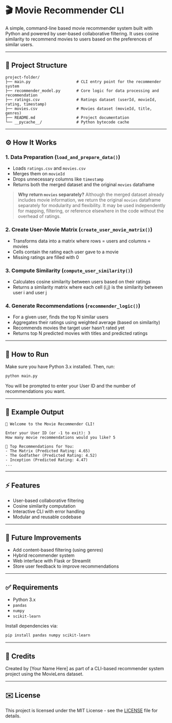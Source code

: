 # 🎬 Movie Recommender CLI

A simple, command-line based movie recommender system built with Python and powered by user-based collaborative filtering. It uses cosine similarity to recommend movies to users based on the preferences of similar users.

---

## 📄 Project Structure

```
project-folder/
├── main.py                    # CLI entry point for the recommender system
├── recommender_model.py       # Core logic for data processing and recommendation
├── ratings.csv                # Ratings dataset (userId, movieId, rating, timestamp)
├── movies.csv                 # Movies dataset (movieId, title, genres)
├── README.md                  # Project documentation
└── __pycache__/               # Python bytecode cache
```

---

## ⚙️ How It Works

### 1. Data Preparation (`load_and_prepare_data()`)
- Loads `ratings.csv` and `movies.csv`
- Merges them on `movieId`
- Drops unnecessary columns like `timestamp`
- Returns both the merged dataset and the original `movies` dataframe

> **Why return `movies` separately?**
> Although the merged dataset already includes movie information, we return the original `movies` dataframe separately for modularity and flexibility. It may be used independently for mapping, filtering, or reference elsewhere in the code without the overhead of ratings.

### 2. Create User-Movie Matrix (`create_user_movie_matrix()`)
- Transforms data into a matrix where rows = users and columns = movies
- Cells contain the rating each user gave to a movie
- Missing ratings are filled with 0

### 3. Compute Similarity (`compute_user_similarity()`)
- Calculates cosine similarity between users based on their ratings
- Returns a similarity matrix where each cell (i,j) is the similarity between user i and user j

### 4. Generate Recommendations (`recommender_logic()`)
- For a given user, finds the top N similar users
- Aggregates their ratings using weighted average (based on similarity)
- Recommends movies the target user hasn’t rated yet
- Returns top N predicted movies with titles and predicted ratings

---

## 🔧 How to Run

Make sure you have Python 3.x installed. Then, run:

```bash
python main.py
```

You will be prompted to enter your User ID and the number of recommendations you want.

---

## 📅 Example Output

```text
🎥 Welcome to the Movie Recommender CLI!

Enter your User ID (or -1 to exit): 3
How many movie recommendations would you like? 5

🎥 Top Recommendations for You:
- The Matrix (Predicted Rating: 4.65)
- The Godfather (Predicted Rating: 4.52)
- Inception (Predicted Rating: 4.47)
...
```

---

## ⚡ Features

- User-based collaborative filtering
- Cosine similarity computation
- Interactive CLI with error handling
- Modular and reusable codebase

---

## 🚀 Future Improvements

- Add content-based filtering (using genres)
- Hybrid recommender system
- Web interface with Flask or Streamlit
- Store user feedback to improve recommendations

---

## ✅ Requirements

- Python 3.x
- `pandas`
- `numpy`
- `scikit-learn`

Install dependencies via:
```bash
pip install pandas numpy scikit-learn
```

---

## 👥 Credits

Created by [Your Name Here] as part of a CLI-based recommender system project using the MovieLens dataset.

---

## ✉️ License

This project is licensed under the MIT License - see the [LICENSE](LICENSE) file for details.

